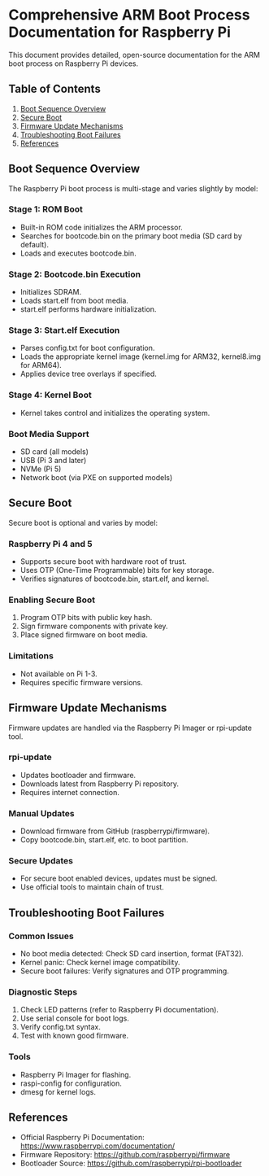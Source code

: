 # Comprehensive ARM Boot Process Documentation for Raspberry Pi

This document provides detailed, open-source documentation for the ARM boot process on Raspberry Pi devices.

## Table of Contents
1. [Boot Sequence Overview](#boot-sequence-overview)
2. [Secure Boot](#secure-boot)
3. [Firmware Update Mechanisms](#firmware-update-mechanisms)
4. [Troubleshooting Boot Failures](#troubleshooting-boot-failures)
5. [References](#references)

## Boot Sequence Overview

The Raspberry Pi boot process is multi-stage and varies slightly by model:

### Stage 1: ROM Boot
- Built-in ROM code initializes the ARM processor.
- Searches for bootcode.bin on the primary boot media (SD card by default).
- Loads and executes bootcode.bin.

### Stage 2: Bootcode.bin Execution
- Initializes SDRAM.
- Loads start.elf from boot media.
- start.elf performs hardware initialization.

### Stage 3: Start.elf Execution
- Parses config.txt for boot configuration.
- Loads the appropriate kernel image (kernel.img for ARM32, kernel8.img for ARM64).
- Applies device tree overlays if specified.

### Stage 4: Kernel Boot
- Kernel takes control and initializes the operating system.

### Boot Media Support
- SD card (all models)
- USB (Pi 3 and later)
- NVMe (Pi 5)
- Network boot (via PXE on supported models)

## Secure Boot

Secure boot is optional and varies by model:

### Raspberry Pi 4 and 5
- Supports secure boot with hardware root of trust.
- Uses OTP (One-Time Programmable) bits for key storage.
- Verifies signatures of bootcode.bin, start.elf, and kernel.

### Enabling Secure Boot
1. Program OTP bits with public key hash.
2. Sign firmware components with private key.
3. Place signed firmware on boot media.

### Limitations
- Not available on Pi 1-3.
- Requires specific firmware versions.

## Firmware Update Mechanisms

Firmware updates are handled via the Raspberry Pi Imager or rpi-update tool.

### rpi-update
- Updates bootloader and firmware.
- Downloads latest from Raspberry Pi repository.
- Requires internet connection.

### Manual Updates
- Download firmware from GitHub (raspberrypi/firmware).
- Copy bootcode.bin, start.elf, etc. to boot partition.

### Secure Updates
- For secure boot enabled devices, updates must be signed.
- Use official tools to maintain chain of trust.

## Troubleshooting Boot Failures

### Common Issues
- No boot media detected: Check SD card insertion, format (FAT32).
- Kernel panic: Check kernel image compatibility.
- Secure boot failures: Verify signatures and OTP programming.

### Diagnostic Steps
1. Check LED patterns (refer to Raspberry Pi documentation).
2. Use serial console for boot logs.
3. Verify config.txt syntax.
4. Test with known good firmware.

### Tools
- Raspberry Pi Imager for flashing.
- raspi-config for configuration.
- dmesg for kernel logs.

## References
- Official Raspberry Pi Documentation: https://www.raspberrypi.com/documentation/
- Firmware Repository: https://github.com/raspberrypi/firmware
- Bootloader Source: https://github.com/raspberrypi/rpi-bootloader